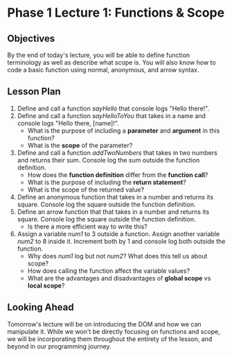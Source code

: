 # Phase 1 Lecture 1: Functions & Scope

## Objectives

By the end of today's lecture, you will be able to define function terminology as well as describe what scope is. You will also know how to code a basic function using normal, anonymous, and arrow syntax.

## Lesson Plan

1. Define and call a function _sayHello_ that console logs "Hello there!".
2. Define and call a function _sayHelloToYou_ that takes in a name and console logs "Hello there, [name]!".
    - What is the purpose of including a **parameter** and **argument** in this function?
    - What is the **scope** of the parameter?
3. Define and call a function _addTwoNumbers_ that takes in two numbers and returns their sum. Console log the sum outside the function definition.
    - How does the **function definition** differ from the **function call**?
    - What is the purpose of including the **return statement**?
    - What is the scope of the returned value?
4. Define an anonymous function that takes in a number and returns its square. Console log the square outside the function definition.
5. Define an arrow function that that takes in a number and returns its square. Console log the square outside the function definition.
    - Is there a more efficient way to write this?
6. Assign a variable _num1_ to 3 outside a function. Assign another variable _num2_ to 8 inside it. Increment both by 1 and console log both outside the function.
    - Why does _num1_ log but not _num2_? What does this tell us about scope?
    - How does calling the function affect the variable values?
    - What are the advantages and disadvantages of **global scope** vs **local scope**?

## Looking Ahead

Tomorrow's lecture will be on introducing the DOM and how we can manipulate it. While we won't be directly focusing on functions and scope, we will be incorporating them throughout the entirety of the lesson, and beyond in our programming journey.